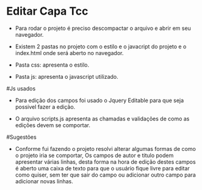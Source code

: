 # Editar Capa Tcc

 - Para rodar o projeto é preciso descompactar o arquivo e abrir em seu navegador.

 - Existem 2 pastas no projeto com o estilo e o javacript do projeto e o index.html onde será aberto no navegador.

 - Pasta css: apresenta o estilo.
 - Pasta js: apresenta o javascript utilizado.


 #Js usados

 - Para edição dos campos foi usado o Jquery Editable para que seja possivel fazer a edição.

 - O arquivo scripts.js apresenta as chamadas e validações de como as edições devem se comportar.



 #Sugestões

 - Conforme fui fazendo o projeto resolvi alterar algumas formas de como o projeto iria se comportar, Os campos de autor e titulo podem apresentar várias linhas, desta forma na hora de edição destes campos é aberto uma caixa de texto para que o usuário fique livre para editar como quiser, sem ter que sair do campo ou adicionar outro campo para adicionar novas linhas.

